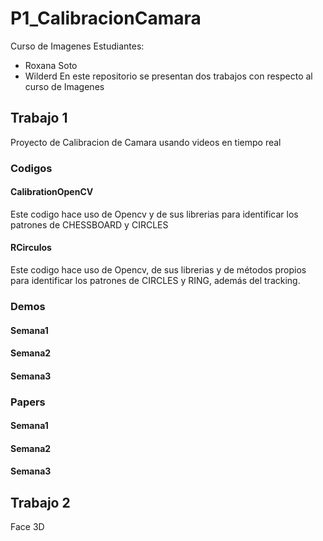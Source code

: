 # P1_CalibracionCamara
Curso de Imagenes 
Estudiantes:
- Roxana Soto
- Wilderd 
En este repositorio se presentan dos trabajos con respecto al curso de Imagenes  
## Trabajo 1
Proyecto de Calibracion de Camara usando videos en tiempo real  
### Codigos
#### CalibrationOpenCV
Este codigo hace uso de Opencv y de sus librerias para identificar los patrones de CHESSBOARD y CIRCLES
#### RCirculos
Este codigo hace uso de Opencv, de sus librerias y de métodos propios para identificar los patrones de CIRCLES y RING, además del tracking.

### Demos
#### Semana1
#### Semana2
#### Semana3

### Papers
#### Semana1
#### Semana2
#### Semana3

## Trabajo 2
Face 3D
